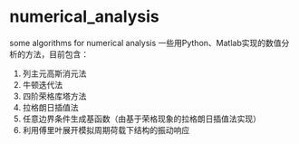 # numerical_analysis
some algorithms for numerical analysis
一些用Python、Matlab实现的数值分析的方法，目前包含：

1. 列主元高斯消元法
2. 牛顿迭代法
3. 四阶荣格库塔方法
4. 拉格朗日插值法
5. 任意边界条件生成基函数（由基于荣格现象的拉格朗日插值法实现）
6. 利用傅里叶展开模拟周期荷载下结构的振动响应

